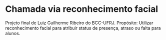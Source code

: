 # Chamada via reconhecimento facial

Projeto final de Luiz Guilherme Ribeiro do BCC-UFRJ.
Propósito: Utilizar reconhecimento facial para atribuir status de presença, atraso ou falta para alunos.